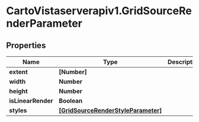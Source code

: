 # CartoVistaserverapiv1.GridSourceRenderParameter

## Properties
Name | Type | Description | Notes
------------ | ------------- | ------------- | -------------
**extent** | **[Number]** |  | [optional] 
**width** | **Number** |  | [optional] 
**height** | **Number** |  | [optional] 
**isLinearRender** | **Boolean** |  | [optional] 
**styles** | [**[GridSourceRenderStyleParameter]**](GridSourceRenderStyleParameter.md) |  | [optional] 


